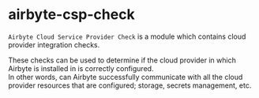# airbyte-csp-check

`Airbyte Cloud Service Provider Check` is a module which contains cloud provider integration checks.  

These checks can be used to determine if the cloud provider in which Airbyte is installed in is correctly configured.  
In other words, can Airbyte successfully communicate with all the cloud provider resources that are configured; storage, secrets management, etc. 
